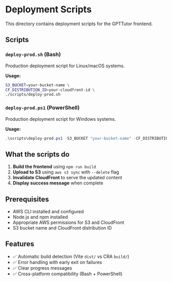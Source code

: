 # Deployment Scripts

This directory contains deployment scripts for the GPTTutor frontend.

## Scripts

### `deploy-prod.sh` (Bash)
Production deployment script for Linux/macOS systems.

**Usage:**
```bash
S3_BUCKET=your-bucket-name \
CF_DISTRIBUTION_ID=your-cloudfront-id \
./scripts/deploy-prod.sh
```

### `deploy-prod.ps1` (PowerShell)
Production deployment script for Windows systems.

**Usage:**
```powershell
.\scripts\deploy-prod.ps1 -S3_BUCKET "your-bucket-name" -CF_DISTRIBUTION_ID "your-cloudfront-id"
```

## What the scripts do

1. **Build the frontend** using `npm run build`
2. **Upload to S3** using `aws s3 sync` with `--delete` flag
3. **Invalidate CloudFront** to serve the updated content
4. **Display success message** when complete

## Prerequisites

- AWS CLI installed and configured
- Node.js and npm installed
- Appropriate AWS permissions for S3 and CloudFront
- S3 bucket name and CloudFront distribution ID

## Features

- ✅ Automatic build detection (Vite `dist/` vs CRA `build/`)
- ✅ Error handling with early exit on failures
- ✅ Clear progress messages
- ✅ Cross-platform compatibility (Bash + PowerShell)
